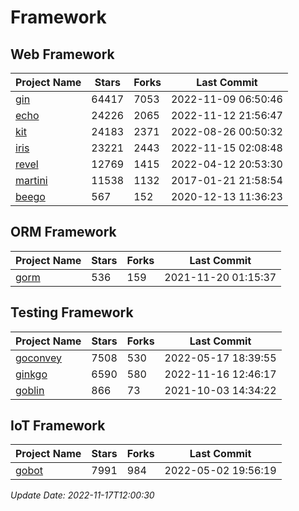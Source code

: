 # Framework

## Web Framework
| Project Name | Stars | Forks | Last Commit |
| ------------ | ----- | ----- | ----------- |
| [gin](https://github.com/gin-gonic/gin) | 64417 | 7053 | 2022-11-09 06:50:46 |
| [echo](https://github.com/labstack/echo) | 24226 | 2065 | 2022-11-12 21:56:47 |
| [kit](https://github.com/go-kit/kit) | 24183 | 2371 | 2022-08-26 00:50:32 |
| [iris](https://github.com/kataras/iris) | 23221 | 2443 | 2022-11-15 02:08:48 |
| [revel](https://github.com/revel/revel) | 12769 | 1415 | 2022-04-12 20:53:30 |
| [martini](https://github.com/go-martini/martini) | 11538 | 1132 | 2017-01-21 21:58:54 |
| [beego](https://github.com/astaxie/beego) | 567 | 152 | 2020-12-13 11:36:23 |

## ORM Framework
| Project Name | Stars | Forks | Last Commit |
| ------------ | ----- | ----- | ----------- |
| [gorm](https://github.com/jinzhu/gorm) | 536 | 159 | 2021-11-20 01:15:37 |

## Testing Framework
| Project Name | Stars | Forks | Last Commit |
| ------------ | ----- | ----- | ----------- |
| [goconvey](https://github.com/smartystreets/goconvey) | 7508 | 530 | 2022-05-17 18:39:55 |
| [ginkgo](https://github.com/onsi/ginkgo) | 6590 | 580 | 2022-11-16 12:46:17 |
| [goblin](https://github.com/franela/goblin) | 866 | 73 | 2021-10-03 14:34:22 |

## IoT Framework
| Project Name | Stars | Forks | Last Commit |
| ------------ | ----- | ----- | ----------- |
| [gobot](https://github.com/hybridgroup/gobot) | 7991 | 984 | 2022-05-02 19:56:19 |

*Update Date: 2022-11-17T12:00:30*